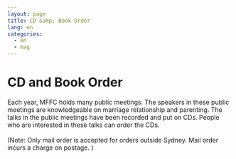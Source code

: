 ```yaml
---
layout: page
title: CD &amp; Book Order
lang: en
categories: 
  - en
  - mag
---
```


CD and Book Order
===================                                                                                                                                              
Each year, MFFC holds many public meetings. The speakers in these public meetings are knowledgeable on marriage relationship and parenting. The talks in the public meetings have been recorded and put on CDs. People who are interested in these talks can order the CDs. 
<br>                                           
(Note: Only mail order is accepted for orders outside Sydney.  Mail order incurs a charge on postage. )
